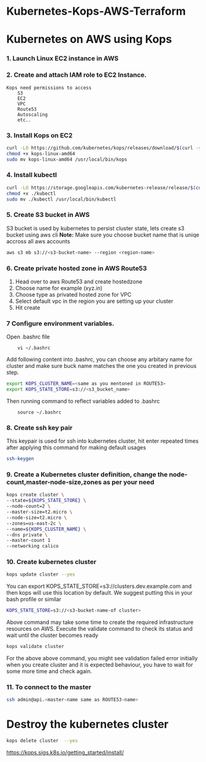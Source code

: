# Kubernetes-Kops-AWS-Terraform

# Kubernetes on AWS using Kops

### 1. Launch Linux EC2 instance in AWS
### 2. Create and attach IAM role to EC2 Instance.
	Kops need permissions to access
		S3
		EC2
		VPC
		Route53
		Autoscaling
		etc..
### 3. Install Kops on EC2
```sh
curl -LO https://github.com/kubernetes/kops/releases/download/$(curl -s https://api.github.com/repos/kubernetes/kops/releases/latest | grep tag_name | cut -d '"' -f 4)/kops-linux-amd64
chmod +x kops-linux-amd64
sudo mv kops-linux-amd64 /usr/local/bin/kops
```

### 4. Install kubectl
```sh
curl -LO https://storage.googleapis.com/kubernetes-release/release/$(curl -s https://storage.googleapis.com/kubernetes-release/release/stable.txt)/bin/linux/amd64/kubectl
chmod +x ./kubectl
sudo mv ./kubectl /usr/local/bin/kubectl
```
### 5. Create S3 bucket in AWS
S3 bucket is used by kubernetes to persist cluster state, lets create s3 bucket using aws cli
**Note:**  Make sure you choose bucket name that is uniqe accross all aws accounts

```sh
aws s3 mb s3://<s3-bucket-name> --region <region-name>
```
### 6. Create private hosted zone in AWS Route53
 1. Head over to aws Route53 and create hostedzone
 2. Choose name for example (xyz.in)
 3. Choose type as privated hosted zone for VPC
 4. Select default vpc in the region you are setting up your cluster
 5. Hit create

### 7 Configure environment variables.
Open .bashrc file 
```
	vi ~/.bashrc
```
Add following content into .bashrc, you can choose any arbitary name for cluster and make sure buck name matches the one you created in previous step.

```sh
export KOPS_CLUSTER_NAME=<same as you mentoned in ROUTE53>
export KOPS_STATE_STORE=s3://<s3_bucket_name>
```
Then running command to reflect variables added to .bashrc
```
	source ~/.bashrc
```
### 8. Create ssh key pair
This keypair is used for ssh into kubernetes cluster, hit enter repeated times after applying this command for making default usages

```sh
ssh-keygen
```

### 9. Create a Kubernetes cluster definition, change the node-count,master-node-size,zones as per your need
```sh
kops create cluster \
--state=${KOPS_STATE_STORE} \
--node-count=2 \
--master-size=t2.micro \
--node-size=t2.micro \
--zones=us-east-2c \
--name=${KOPS_CLUSTER_NAME} \
--dns private \
--master-count 1
--networking calico
```

### 10. Create kubernetes cluster

```sh
kops update cluster --yes
```
You can export KOPS_STATE_STORE=s3://clusters.dev.example.com and then kops will use this location by default. We suggest putting this in your bash profile or similar

```sh
KOPS_STATE_STORE=s3://<s3-bucket-name-of cluster>
```

Above command may take some time to create the required infrastructure resources on AWS. Execute the validate command to check its status and wait until the cluster becomes ready

```sh
kops validate cluster
```
For the above above command, you might see validation failed error initially when you create cluster and it is expected behaviour, you have to wait for some more time and check again.

### 11. To connect to the master
```sh
ssh admin@api.<master-name same as ROUTE53-name>
```
# Destroy the kubernetes cluster
```sh
kops delete cluster  --yes
```

https://kops.sigs.k8s.io/getting_started/install/
